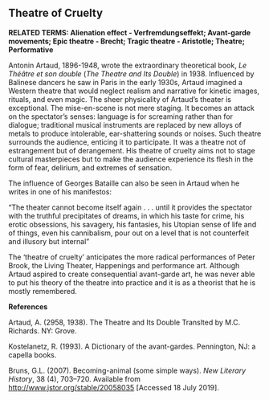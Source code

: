 ## Theatre of Cruelty

**RELATED TERMS: Alienation effect - Verfremdungseffekt; Avant-garde movements; Epic theatre - Brecht; Tragic theatre - Aristotle; Theatre; Performative**

Antonin Artaud, 1896-1948, wrote the extraordinary theoretical book, _Le Théâtre et son double_ (_The Theatre and Its Double_) in 1938\. Influenced by Balinese dancers he saw in Paris in the early 1930s, Artaud imagined a Western theatre that would neglect realism and narrative for kinetic images, rituals, and even magic. The sheer physicality of Artaud’s theater is exceptional. The mise-en-scene is not mere staging. It becomes an attack on the spectator’s senses: language is for screaming rather than for dialogue; traditional musical instruments are replaced by new alloys of metals to produce intolerable, ear-shattering sounds or noises. Such theatre surrounds the audience, enticing it to participate. It was a theatre not of estrangement but of derangement. His theatre of cruelty aims not to stage cultural masterpieces but to make the audience experience its flesh in the form of fear, delirium, and extremes of sensation.

The influence of Georges Bataille can also be seen in Artaud when he writes in one of his manifestos:

“The theater cannot become itself again . . . until it provides the spectator with the truthful precipitates of dreams, in which his taste for crime, his erotic obsessions, his savagery, his fantasies, his Utopian sense of life and of things, even his cannibalism, pour out on a level that is not counterfeit and illusory but internal”

The ‘theatre of cruelty’ anticipates the more radical performances of Peter Brook, the Living Theater, Happenings and performance art. Although Artaud aspired to create consequential avant-garde art, he was never able to put his theory of the theatre into practice and it is as a theorist that he is mostly remembered.

**References**

Artaud, A. (2958, 1938). The Theatre and Its Double Translted by M.C. Richards. NY: Grove.

Kostelanetz, R. (1993). A Dictionary of the avant-gardes. Pennington, NJ: a capella books.

Bruns, G.L. (2007). Becoming-animal (some simple ways). _New Literary History_, 38 (4), 703–720\. Available from http://www.jstor.org/stable/20058035 [Accessed 18 July 2019].

